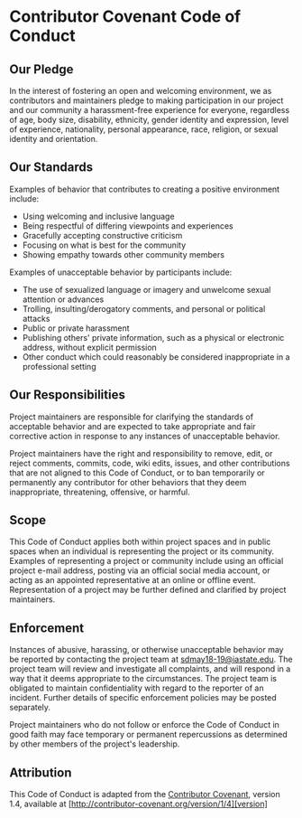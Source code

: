 # Contributor Covenant Code of Conduct

## Our Pledge

In the interest of fostering an open and welcoming environment, we as contributors
and maintainers pledge to making participation in our project and our community a
harassment-free experience for everyone, regardless of age, body size, disability,
ethnicity, gender identity and expression, level of experience, nationality, personal
appearance, race, religion, or sexual identity and orientation.

## Our Standards

Examples of behavior that contributes to creating a positive environment include:

* Using welcoming and inclusive language
* Being respectful of differing viewpoints and experiences
* Gracefully accepting constructive criticism
* Focusing on what is best for the community
* Showing empathy towards other community members

Examples of unacceptable behavior by participants include:

* The use of sexualized language or imagery and unwelcome sexual attention or advances
* Trolling, insulting/derogatory comments, and personal or political attacks
* Public or private harassment
* Publishing others' private information, such as a physical or electronic address, without explicit permission
* Other conduct which could reasonably be considered inappropriate in a professional setting

## Our Responsibilities

Project maintainers are responsible for clarifying the standards of acceptable
behavior and are expected to take appropriate and fair corrective action in
response to any instances of unacceptable behavior.

Project maintainers have the right and responsibility to remove, edit, or reject
comments, commits, code, wiki edits, issues, and other contributions that are not
aligned to this Code of Conduct, or to ban temporarily or permanently any contributor
for other behaviors that they deem inappropriate, threatening, offensive, or harmful.

## Scope

This Code of Conduct applies both within project spaces and in public spaces when an
individual is representing the project or its community. Examples of representing a
project or community include using an official project e-mail address, posting via
an official social media account, or acting as an appointed representative at an
online or offline event. Representation of a project may be further defined and
clarified by project maintainers.

## Enforcement

Instances of abusive, harassing, or otherwise unacceptable behavior may be reported
by contacting the project team at sdmay18-19@iastate.edu. The project team will
review and investigate all complaints, and will respond in a way that it deems
appropriate to the circumstances. The project team is obligated to maintain
confidentiality with regard to the reporter of an incident. Further details of
specific enforcement policies may be posted separately.

Project maintainers who do not follow or enforce the Code of Conduct in good
faith may face temporary or permanent repercussions as determined by other
members of the project's leadership.

## Attribution

This Code of Conduct is adapted from the [Contributor Covenant][homepage],
version 1.4, available at [http://contributor-covenant.org/version/1/4][version]

[homepage]: http://contributor-covenant.org
[version]: http://contributor-covenant.org/version/1/4/
